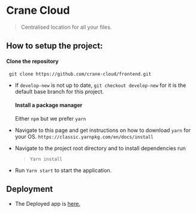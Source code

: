 # Crane Cloud
> Centralised location for all your files.

## How to setup the project:
 #### Clone the repository
  ` git clone https://github.com/crane-cloud/frontend.git`

 * If `develop-new` is not up to date, `git checkout develop-new` for it is the default base branch for this project.
   #### Install a package manager 
    Either `npm` but we prefer `yarn`
 * Navigate to this page and get instructions on how to download `yarn` for your OS. `https://classic.yarnpkg.com/en/docs/install`
 * Navigate to the project root directory and to install dependencies run 
     > `Yarn install`

*  Run  `Yarn start` to start the application.

## Deployment
* The Deployed app is [here.](http://cranecloud.io)
